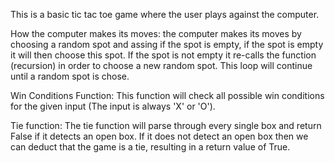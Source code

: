 This is a basic tic tac toe game where the user plays against the computer. 

How the computer makes its moves: 
the computer makes its moves by choosing a random spot and assing if the spot is empty, if the spot is empty it will then choose this spot. If the spot is not empty it re-calls the function (recursion) in order to choose a new random spot. This loop will continue until a random spot is chose.

Win Conditions Function: 
This function will check all possible win conditions for the given input (The input is always 'X' or 'O'). 

Tie function:
The tie function will parse through every single box and return False if it detects an open box. If it does not detect an open box then we can deduct that the game is a tie, resulting in a return value of True. 